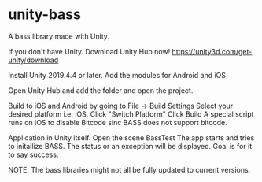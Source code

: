 # unity-bass
A bass library made with Unity.

If you don't have Unity. Download Unity Hub now! https://unity3d.com/get-unity/download

Install Unity 2019.4.4 or later.
  Add the modules for Android and iOS

Open Unity Hub and add the folder and open the project.

Build to iOS and Android by going to File -> Build Settings
  Select your desired platform i.e. iOS.
  Click "Switch Platform"
  Click Build
    A special script runs on iOS to disable Bitcode sinc BASS does not support bitcode.
    
Application in Unity itself.
  Open the scene BassTest
  The app starts and tries to initailize BASS. The status or an exception will be displayed. Goal is for it to say success.

NOTE: 
  The bass libraries might not all be fully updated to current versions.
